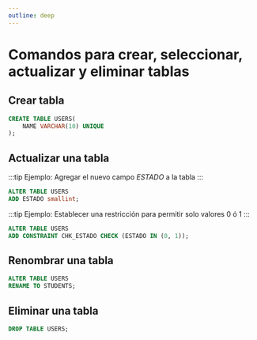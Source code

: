 ```yaml
---
outline: deep
---
```


# Comandos para crear, seleccionar, actualizar y eliminar tablas

## Crear tabla

```sql
CREATE TABLE USERS(
	NAME VARCHAR(10) UNIQUE
);
```

## Actualizar una tabla

:::tip Ejemplo: Agregar el nuevo campo *ESTADO* a la tabla
:::

```sql
ALTER TABLE USERS
ADD ESTADO smallint;
```

:::tip Ejemplo: Establecer una restricción para permitir solo valores 0 ó 1
:::

```sql
ALTER TABLE USERS
ADD CONSTRAINT CHK_ESTADO CHECK (ESTADO IN (0, 1));
```

## Renombrar una tabla

```sql
ALTER TABLE USERS
RENAME TO STUDENTS;
```


## Eliminar una tabla

```sql
DROP TABLE USERS;
```